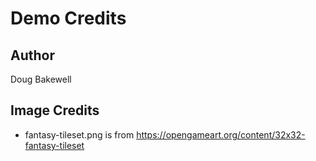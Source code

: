 # Demo Credits

## Author

Doug Bakewell

## Image Credits

- fantasy-tileset.png is from https://opengameart.org/content/32x32-fantasy-tileset
